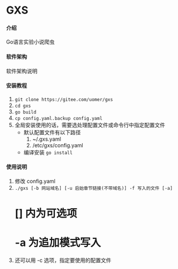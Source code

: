 # GXS

#### 介绍
Go语言实验小说爬虫

#### 软件架构
软件架构说明


#### 安装教程

1.  `git clone https://gitee.com/uomer/gxs`
2.  `cd gxs`
3.  `go build`
4.  `cp config.yaml.backup config.yaml`
5.  全局安装使用的话，需要选处理配置文件或命令行中指定配置文件
    * 默认配置文件有以下路径
        1. ~/.gxs.yaml
        2. /etc/gxs/config.yaml
    * 编译安装 `go install`

#### 使用说明

1.  修改 config.yaml
2.  `./gxs [-b 网站域名] [-u 启始章节链接(不带域名)] -f 写入的文件 [-a]`
    # [] 内为可选项
    # -a 为追加模式写入
3.  还可以用 -c 选项，指定要使用的配置文件

